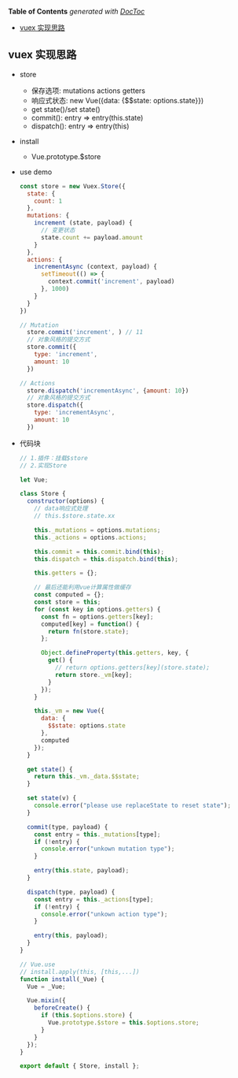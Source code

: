 <!-- START doctoc generated TOC please keep comment here to allow auto update -->
<!-- DON'T EDIT THIS SECTION, INSTEAD RE-RUN doctoc TO UPDATE -->
**Table of Contents**  *generated with [DocToc](https://github.com/thlorenz/doctoc)*

- [vuex 实现思路](#vuex-%E5%AE%9E%E7%8E%B0%E6%80%9D%E8%B7%AF)

<!-- END doctoc generated TOC please keep comment here to allow auto update -->


## vuex 实现思路
- store
    - 保存选项: mutations actions getters
    - 响应式状态: new Vue({data: {$$state: options.state}})
    - get state()/set state()
    - commit(): entry => entry(this.state)
    - dispatch(): entry => entry(this)
- install
    - Vue.prototype.$store    
    
- use demo
  ```javascript
  const store = new Vuex.Store({
    state: {
      count: 1
    },
    mutations: {
      increment (state, payload) {
        // 变更状态
        state.count += payload.amount
      }
    },
    actions: {
      incrementAsync (context, payload) {
        setTimeout(() => {
          context.commit('increment', payload)
        }, 1000)
      }
    }
  })

  // Mutation
    store.commit('increment', ) // 11
    // 对象风格的提交方式
    store.commit({
      type: 'increment',
      amount: 10
    })

  // Actions
    store.dispatch('incrementAsync', {amount: 10})
    // 对象风格的提交方式
    store.dispatch({
      type: 'incrementAsync',
      amount: 10
    })
  ```

- 代码块
    ```javascript
    // 1.插件：挂载$store
    // 2.实现Store
    
    let Vue;
    
    class Store {
      constructor(options) {
        // data响应式处理
        // this.$store.state.xx
    
        this._mutations = options.mutations;
        this._actions = options.actions;
    
        this.commit = this.commit.bind(this);
        this.dispatch = this.dispatch.bind(this);
    
        this.getters = {};
    
        // 最后还能利用vue计算属性做缓存
        const computed = {};
        const store = this;
        for (const key in options.getters) {
          const fn = options.getters[key];
          computed[key] = function() {
            return fn(store.state);
          };
    
          Object.defineProperty(this.getters, key, {
            get() {
              // return options.getters[key](store.state);
              return store._vm[key];
            }
          });
        }
    
        this._vm = new Vue({
          data: {
            $$state: options.state
          },
          computed
        });
      }
    
      get state() {
        return this._vm._data.$$state;
      }
    
      set state(v) {
        console.error("please use replaceState to reset state");
      }
    
      commit(type, payload) {
        const entry = this._mutations[type];
        if (!entry) {
          console.error("unkown mutation type");
        }
    
        entry(this.state, payload);
      }
    
      dispatch(type, payload) {
        const entry = this._actions[type];
        if (!entry) {
          console.error("unkown action type");
        }
    
        entry(this, payload);
      }
    }
    
    // Vue.use
    // install.apply(this, [this,...])
    function install(_Vue) {
      Vue = _Vue;
    
      Vue.mixin({
        beforeCreate() {
          if (this.$options.store) {
            Vue.prototype.$store = this.$options.store;
          }
        }
      });
    }
    
    export default { Store, install };
    
    ```    
    

